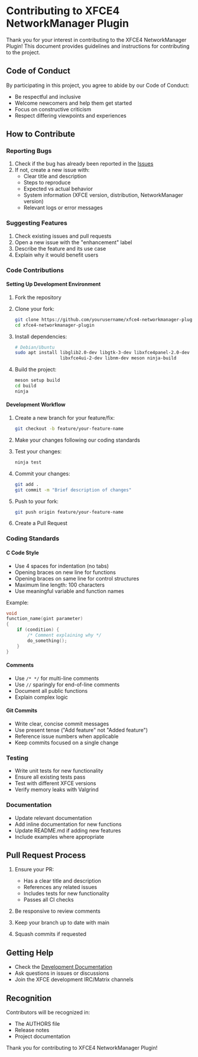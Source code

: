 # Contributing to XFCE4 NetworkManager Plugin

Thank you for your interest in contributing to the XFCE4 NetworkManager Plugin! This document provides guidelines and instructions for contributing to the project.

## Code of Conduct

By participating in this project, you agree to abide by our Code of Conduct:
- Be respectful and inclusive
- Welcome newcomers and help them get started
- Focus on constructive criticism
- Respect differing viewpoints and experiences

## How to Contribute

### Reporting Bugs

1. Check if the bug has already been reported in the [Issues](https://github.com/yourusername/xfce4-networkmanager-plugin/issues)
2. If not, create a new issue with:
   - Clear title and description
   - Steps to reproduce
   - Expected vs actual behavior
   - System information (XFCE version, distribution, NetworkManager version)
   - Relevant logs or error messages

### Suggesting Features

1. Check existing issues and pull requests
2. Open a new issue with the "enhancement" label
3. Describe the feature and its use case
4. Explain why it would benefit users

### Code Contributions

#### Setting Up Development Environment

1. Fork the repository
2. Clone your fork:
   ```bash
   git clone https://github.com/yourusername/xfce4-networkmanager-plugin.git
   cd xfce4-networkmanager-plugin
   ```

3. Install dependencies:
   ```bash
   # Debian/Ubuntu
   sudo apt install libglib2.0-dev libgtk-3-dev libxfce4panel-2.0-dev \
                    libxfce4ui-2-dev libnm-dev meson ninja-build
   ```

4. Build the project:
   ```bash
   meson setup build
   cd build
   ninja
   ```

#### Development Workflow

1. Create a new branch for your feature/fix:
   ```bash
   git checkout -b feature/your-feature-name
   ```

2. Make your changes following our coding standards

3. Test your changes:
   ```bash
   ninja test
   ```

4. Commit your changes:
   ```bash
   git add .
   git commit -m "Brief description of changes"
   ```

5. Push to your fork:
   ```bash
   git push origin feature/your-feature-name
   ```

6. Create a Pull Request

### Coding Standards

#### C Code Style

- Use 4 spaces for indentation (no tabs)
- Opening braces on new line for functions
- Opening braces on same line for control structures
- Maximum line length: 100 characters
- Use meaningful variable and function names

Example:
```c
void
function_name(gint parameter)
{
    if (condition) {
        /* Comment explaining why */
        do_something();
    }
}
```

#### Comments

- Use `/* */` for multi-line comments
- Use `//` sparingly for end-of-line comments
- Document all public functions
- Explain complex logic

#### Git Commits

- Write clear, concise commit messages
- Use present tense ("Add feature" not "Added feature")
- Reference issue numbers when applicable
- Keep commits focused on a single change

### Testing

- Write unit tests for new functionality
- Ensure all existing tests pass
- Test with different XFCE versions
- Verify memory leaks with Valgrind

### Documentation

- Update relevant documentation
- Add inline documentation for new functions
- Update README.md if adding new features
- Include examples where appropriate

## Pull Request Process

1. Ensure your PR:
   - Has a clear title and description
   - References any related issues
   - Includes tests for new functionality
   - Passes all CI checks

2. Be responsive to review comments
3. Keep your branch up to date with main
4. Squash commits if requested

## Getting Help

- Check the [Development Documentation](DEVELOPMENT.md)
- Ask questions in issues or discussions
- Join the XFCE development IRC/Matrix channels

## Recognition

Contributors will be recognized in:
- The AUTHORS file
- Release notes
- Project documentation

Thank you for contributing to XFCE4 NetworkManager Plugin!
